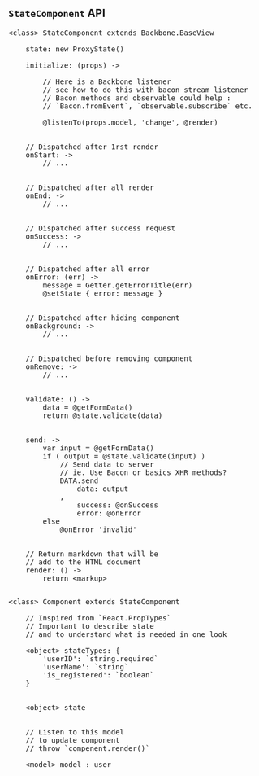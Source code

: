 
## `StateComponent` API

<pre>
&lt;class&gt; StateComponent extends Backbone.BaseView

    state: new ProxyState()

	initialize: (props) ->

		// Here is a Backbone listener
		// see how to do this with bacon stream listener
		// Bacon methods and observable could help :
		// `Bacon.fromEvent`, `observable.subscribe` etc.

		@listenTo(props.model, 'change', @render)


	// Dispatched after 1rst render
	onStart: ->
		// ...


	// Dispatched after all render
	onEnd: ->
		// ...


    // Dispatched after success request
    onSuccess: ->
        // ...


	// Dispatched after all error
	onError: (err) ->
        message = Getter.getErrorTitle(err)
        @setState { error: message }


	// Dispatched after hiding component
	onBackground: ->
		// ...


	// Dispatched before removing component
	onRemove: ->
		// ...


    validate: () ->
        data = @getFormData()
        return @state.validate(data)


    send: ->
        var input = @getFormData()
        if ( output = @state.validate(input) )
            // Send data to server
            // ie. Use Bacon or basics XHR methods?
            DATA.send
                data: output
            ,
                success: @onSuccess
                error: @onError
        else
            @onError 'invalid'


	// Return markdown that will be
	// add to the HTML document
	render: () ->
		return &lt;markup&gt;

</pre>

<pre>
&lt;class&gt; Component extends StateComponent

	// Inspired from `React.PropTypes`
	// Important to describe state
	// and to understand what is needed in one look

	&lt;object&gt; stateTypes: {
		'userID': `string.required`
		'userName': `string`
		'is_registered': `boolean`
	}


	&lt;object&gt; state


	// Listen to this model
	// to update component
	// throw `compenent.render()`

	&lt;model&gt; model : user


</pre>

